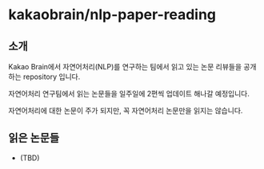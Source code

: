 # kakaobrain/nlp-paper-reading
## 소개
Kakao Brain에서 자연어처리(NLP)를 연구하는 팀에서 읽고 있는 논문 리뷰들을 공개하는 repository 입니다.

자연어처리 연구팀에서 읽는 논문들을 일주일에 2편씩 업데이트 해나갈 예정입니다.

자연어처리에 대한 논문이 주가 되지만, 꼭 자연어처리 논문만을 읽지는 않습니다.

## 읽은 논문들
- (TBD)
